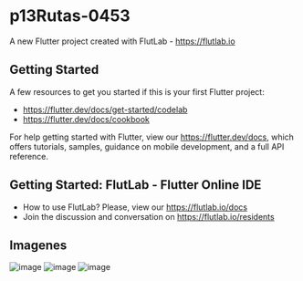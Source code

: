 # p13Rutas-0453

A new Flutter project created with FlutLab - https://flutlab.io

## Getting Started

A few resources to get you started if this is your first Flutter project:

- https://flutter.dev/docs/get-started/codelab
- https://flutter.dev/docs/cookbook

For help getting started with Flutter, view our
https://flutter.dev/docs, which offers tutorials,
samples, guidance on mobile development, and a full API reference.

## Getting Started: FlutLab - Flutter Online IDE

- How to use FlutLab? Please, view our https://flutlab.io/docs
- Join the discussion and conversation on https://flutlab.io/residents

## Imagenes

![image](https://github.com/aecortega/p14-disenos-6J-0453/assets/143548446/fb73ad27-9737-4100-bbab-5c6cc4372b0c)
![image](https://github.com/aecortega/p14-disenos-6J-0453/assets/143548446/deb1e0b7-a833-43e2-92b1-a7a783275428)
![image](https://github.com/aecortega/p14-disenos-6J-0453/assets/143548446/2b5ee110-f3a3-487a-ad17-1d6d38f5f63f)

